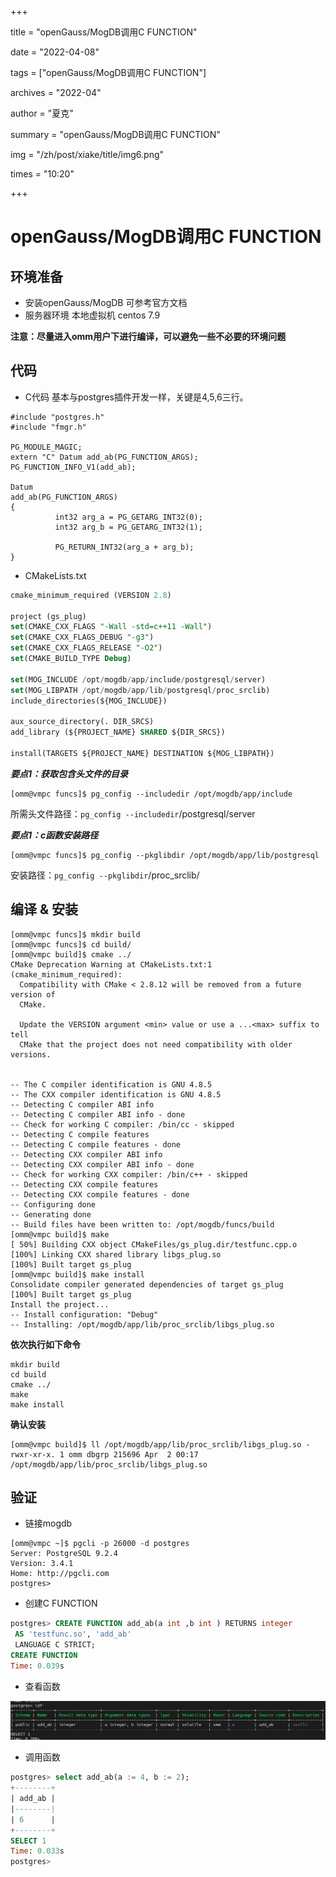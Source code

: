 +++

title = "openGauss/MogDB调用C FUNCTION" 

date = "2022-04-08" 

tags = ["openGauss/MogDB调用C FUNCTION"] 

archives = "2022-04" 

author = "夏克" 

summary = "openGauss/MogDB调用C FUNCTION"

img = "/zh/post/xiake/title/img6.png" 

times = "10:20"

+++

# openGauss/MogDB调用C FUNCTION

## 环境准备

- 安装openGauss/MogDB
  可参考官方文档
- 服务器环境
  本地虚拟机 centos 7.9

**注意：尽量进入omm用户下进行编译，可以避免一些不必要的环境问题**

## 代码

- C代码
  基本与postgres插件开发一样，关键是4,5,6三行。

```
#include "postgres.h"
#include "fmgr.h"

PG_MODULE_MAGIC;
extern "C" Datum add_ab(PG_FUNCTION_ARGS);
PG_FUNCTION_INFO_V1(add_ab);

Datum
add_ab(PG_FUNCTION_ARGS)
{
          int32 arg_a = PG_GETARG_INT32(0);
          int32 arg_b = PG_GETARG_INT32(1);

          PG_RETURN_INT32(arg_a + arg_b);
}
```

- CMakeLists.txt

```sql
cmake_minimum_required (VERSION 2.8)

project (gs_plug)
set(CMAKE_CXX_FLAGS "-Wall -std=c++11 -Wall")
set(CMAKE_CXX_FLAGS_DEBUG "-g3")
set(CMAKE_CXX_FLAGS_RELEASE "-O2")
set(CMAKE_BUILD_TYPE Debug)

set(MOG_INCLUDE /opt/mogdb/app/include/postgresql/server)
set(MOG_LIBPATH /opt/mogdb/app/lib/postgresql/proc_srclib)
include_directories(${MOG_INCLUDE})

aux_source_directory(. DIR_SRCS)
add_library (${PROJECT_NAME} SHARED ${DIR_SRCS})

install(TARGETS ${PROJECT_NAME} DESTINATION ${MOG_LIBPATH})
```

***要点1：获取包含头文件的目录***

```
[omm@vmpc funcs]$ pg_config --includedir /opt/mogdb/app/include 
```

所需头文件路径：`pg_config --includedir`/postgresql/server

***要点1：c函数安装路径***

```
[omm@vmpc funcs]$ pg_config --pkglibdir /opt/mogdb/app/lib/postgresql 
```

安装路径：`pg_config --pkglibdir`/proc_srclib/

## 编译 & 安装

```
[omm@vmpc funcs]$ mkdir build
[omm@vmpc funcs]$ cd build/
[omm@vmpc build]$ cmake ../
CMake Deprecation Warning at CMakeLists.txt:1 (cmake_minimum_required):
  Compatibility with CMake < 2.8.12 will be removed from a future version of
  CMake.

  Update the VERSION argument <min> value or use a ...<max> suffix to tell
  CMake that the project does not need compatibility with older versions.


-- The C compiler identification is GNU 4.8.5
-- The CXX compiler identification is GNU 4.8.5
-- Detecting C compiler ABI info
-- Detecting C compiler ABI info - done
-- Check for working C compiler: /bin/cc - skipped
-- Detecting C compile features
-- Detecting C compile features - done
-- Detecting CXX compiler ABI info
-- Detecting CXX compiler ABI info - done
-- Check for working CXX compiler: /bin/c++ - skipped
-- Detecting CXX compile features
-- Detecting CXX compile features - done
-- Configuring done
-- Generating done
-- Build files have been written to: /opt/mogdb/funcs/build
[omm@vmpc build]$ make
[ 50%] Building CXX object CMakeFiles/gs_plug.dir/testfunc.cpp.o
[100%] Linking CXX shared library libgs_plug.so
[100%] Built target gs_plug
[omm@vmpc build]$ make install
Consolidate compiler generated dependencies of target gs_plug
[100%] Built target gs_plug
Install the project...
-- Install configuration: "Debug"
-- Installing: /opt/mogdb/app/lib/proc_srclib/libgs_plug.so
```

**依次执行如下命令**

```
mkdir build
cd build
cmake ../
make
make install
```

**确认安装**

```
[omm@vmpc build]$ ll /opt/mogdb/app/lib/proc_srclib/libgs_plug.so -rwxr-xr-x. 1 omm dbgrp 215696 Apr  2 00:17 /opt/mogdb/app/lib/proc_srclib/libgs_plug.so 
```

## 验证

- 链接mogdb

```
[omm@vmpc ~]$ pgcli -p 26000 -d postgres
Server: PostgreSQL 9.2.4
Version: 3.4.1
Home: http://pgcli.com
postgres>
```

- 创建C FUNCTION

```sql
postgres> CREATE FUNCTION add_ab(a int ,b int ) RETURNS integer
 AS 'testfunc.so', 'add_ab'
 LANGUAGE C STRICT;
CREATE FUNCTION
Time: 0.039s
```

- 查看函数

![image.png](./images/20220406-a79f0a2a-ab08-44e7-9e1c-e9724aef0293.png)

- 调用函数

```sql
postgres> select add_ab(a := 4, b := 2);
+--------+
| add_ab |
|--------|
| 6      |
+--------+
SELECT 1
Time: 0.033s
postgres>
```

